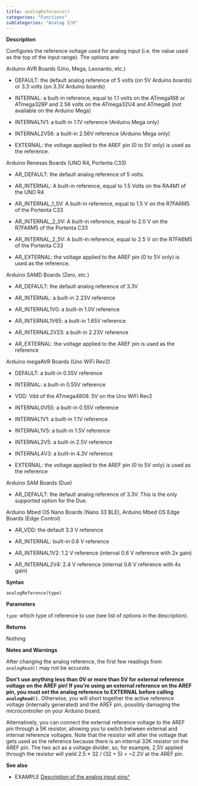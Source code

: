 ```yaml
---
title: analogReference()
categories: "Functions"
subCategories: "Analog I/O"
---
```


**Description**

Configures the reference voltage used for analog input (i.e. the value
used as the top of the input range). The options are:

Arduino AVR Boards (Uno, Mega, Leonardo, etc.)

-   DEFAULT: the default analog reference of 5 volts (on 5V Arduino
    boards) or 3.3 volts (on 3.3V Arduino boards)

-   INTERNAL: a built-in reference, equal to 1.1 volts on the ATmega168
    or ATmega328P and 2.56 volts on the ATmega32U4 and ATmega8 (not
    available on the Arduino Mega)

-   INTERNAL1V1: a built-in 1.1V reference (Arduino Mega only)

-   INTERNAL2V56: a built-in 2.56V reference (Arduino Mega only)

-   EXTERNAL: the voltage applied to the AREF pin (0 to 5V only) is used
    as the reference.

Arduino Renesas Boards (UNO R4, Portenta C33)

-   AR\_DEFAULT: the default analog reference of 5 volts.

-   AR\_INTERNAL: A built-in reference, equal to 1.5 Volts on the RA4M1
    of the UNO R4

-   AR\_INTERNAL\_1\_5V: A built-in reference, equal to 1.5 V on the
    R7FA6M5 of the Portenta C33

-   AR\_INTERNAL\_2\_0V: A built-in reference, equal to 2.0 V on the
    R7FA6M5 of the Portenta C33

-   AR\_INTERNAL\_2\_5V: A built-in reference, equal to 2.5 V on the
    R7FA6M5 of the Portenta C33

-   AR\_EXTERNAL: the voltage applied to the AREF pin (0 to 5V only) is
    used as the reference.

Arduino SAMD Boards (Zero, etc.)

-   AR\_DEFAULT: the default analog reference of 3.3V

-   AR\_INTERNAL: a built-in 2.23V reference

-   AR\_INTERNAL1V0: a built-in 1.0V reference

-   AR\_INTERNAL1V65: a built-in 1.65V reference

-   AR\_INTERNAL2V23: a built-in 2.23V reference

-   AR\_EXTERNAL: the voltage applied to the AREF pin is used as the
    reference

Arduino megaAVR Boards (Uno WiFi Rev2)

-   DEFAULT: a built-in 0.55V reference

-   INTERNAL: a built-in 0.55V reference

-   VDD: Vdd of the ATmega4809. 5V on the Uno WiFi Rev2

-   INTERNAL0V55: a built-in 0.55V reference

-   INTERNAL1V1: a built-in 1.1V reference

-   INTERNAL1V5: a built-in 1.5V reference

-   INTERNAL2V5: a built-in 2.5V reference

-   INTERNAL4V3: a built-in 4.3V reference

-   EXTERNAL: the voltage applied to the AREF pin (0 to 5V only) is used
    as the reference

Arduino SAM Boards (Due)

-   AR\_DEFAULT: the default analog reference of 3.3V. This is the only
    supported option for the Due.

Arduino Mbed OS Nano Boards (Nano 33 BLE), Arduino Mbed OS Edge Boards
(Edge Control)

-   AR\_VDD: the default 3.3 V reference

-   AR\_INTERNAL: built-in 0.6 V reference

-   AR\_INTERNAL1V2: 1.2 V reference (internal 0.6 V reference with 2x
    gain)

-   AR\_INTERNAL2V4: 2.4 V reference (internal 0.6 V reference with 4x
    gain)

**Syntax**

`analogReference(type)`

**Parameters**

`type`: which type of reference to use (see list of options in the
description).

**Returns**

Nothing

**Notes and Warnings**

After changing the analog reference, the first few readings from
`analogRead()` may not be accurate.

**Don’t use anything less than 0V or more than 5V for external reference
voltage on the AREF pin! If you’re using an external reference on the
AREF pin, you must set the analog reference to EXTERNAL before calling
`analogRead()`.** Otherwise, you will short together the active
reference voltage (internally generated) and the AREF pin, possibly
damaging the microcontroller on your Arduino board.

Alternatively, you can connect the external reference voltage to the
AREF pin through a 5K resistor, allowing you to switch between external
and internal reference voltages. Note that the resistor will alter the
voltage that gets used as the reference because there is an internal 32K
resistor on the AREF pin. The two act as a voltage divider, so, for
example, 2.5V applied through the resistor will yield 2.5 \* 32 / (32 +
5) = ~2.2V at the AREF pin.

**See also**

-   EXAMPLE [Description of the analog input
    pins^](http://arduino.cc/en/Tutorial/AnalogInputPins)

